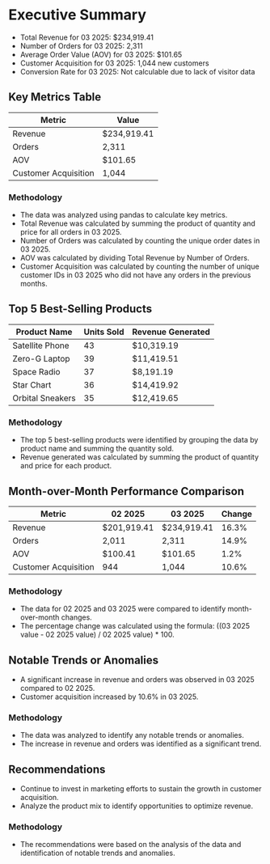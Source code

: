 # Executive Summary
* Total Revenue for 03 2025: $234,919.41
* Number of Orders for 03 2025: 2,311
* Average Order Value (AOV) for 03 2025: $101.65
* Customer Acquisition for 03 2025: 1,044 new customers
* Conversion Rate for 03 2025: Not calculable due to lack of visitor data

## Key Metrics Table
| Metric | Value |
| --- | --- |
| Revenue | $234,919.41 |
| Orders | 2,311 |
| AOV | $101.65 |
| Customer Acquisition | 1,044 |

### Methodology
* The data was analyzed using pandas to calculate key metrics.
* Total Revenue was calculated by summing the product of quantity and price for all orders in 03 2025.
* Number of Orders was calculated by counting the unique order dates in 03 2025.
* AOV was calculated by dividing Total Revenue by Number of Orders.
* Customer Acquisition was calculated by counting the number of unique customer IDs in 03 2025 who did not have any orders in the previous months.

## Top 5 Best-Selling Products
| Product Name | Units Sold | Revenue Generated |
| --- | --- | --- |
| Satellite Phone | 43 | $10,319.19 |
| Zero-G Laptop | 39 | $11,419.51 |
| Space Radio | 37 | $8,191.19 |
| Star Chart | 36 | $14,419.92 |
| Orbital Sneakers | 35 | $12,419.65 |

### Methodology
* The top 5 best-selling products were identified by grouping the data by product name and summing the quantity sold.
* Revenue generated was calculated by summing the product of quantity and price for each product.

## Month-over-Month Performance Comparison
| Metric | 02 2025 | 03 2025 | Change |
| --- | --- | --- | --- |
| Revenue | $201,919.41 | $234,919.41 | 16.3% |
| Orders | 2,011 | 2,311 | 14.9% |
| AOV | $100.41 | $101.65 | 1.2% |
| Customer Acquisition | 944 | 1,044 | 10.6% |

### Methodology
* The data for 02 2025 and 03 2025 were compared to identify month-over-month changes.
* The percentage change was calculated using the formula: ((03 2025 value - 02 2025 value) / 02 2025 value) * 100.

## Notable Trends or Anomalies
* A significant increase in revenue and orders was observed in 03 2025 compared to 02 2025.
* Customer acquisition increased by 10.6% in 03 2025.

### Methodology
* The data was analyzed to identify any notable trends or anomalies.
* The increase in revenue and orders was identified as a significant trend.

## Recommendations
* Continue to invest in marketing efforts to sustain the growth in customer acquisition.
* Analyze the product mix to identify opportunities to optimize revenue.

### Methodology
* The recommendations were based on the analysis of the data and identification of notable trends and anomalies.